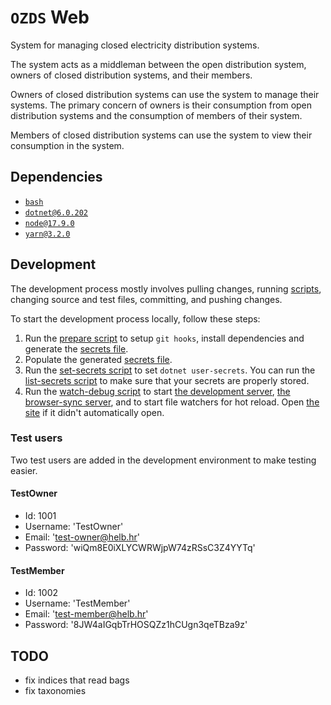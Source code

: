 # `OZDS` Web

System for managing closed electricity distribution systems.

The system acts as a middleman between the open distribution system, owners
of closed distribution systems, and their members.

Owners of closed distribution systems can use the system to manage their
systems. The primary concern of owners is their consumption from open
distribution systems and the consumption of members of their system.

Members of closed distribution systems can use the system to view their
consumption in the system.

## Dependencies

- [`bash`](https://www.gnu.org/software/bash/)
- [`dotnet@6.0.202`](https://dotnet.microsoft.com/en-us/)
- [`node@17.9.0`](https://nodejs.org/en/)
- [`yarn@3.2.0`](https://yarnpkg.com/)

## Development

The development process mostly involves pulling changes,
running [scripts](scripts), changing source and test files, committing, and
pushing changes.

To start the development process locally, follow these steps:

1. Run the [prepare script](scripts/prepare) to setup `git hooks`, install
   dependencies and generate the [secrets file](secrets.json).
2. Populate the generated [secrets file](secrets.json).
3. Run the [set-secrets script](scripts/set-secrets) to set
   `dotnet user-secrets`. You can run the
   [list-secrets script](scripts/list-secrets) to make sure that your secrets
   are properly stored.
4. Run the [watch-debug script](scripts/watch-debug) to start
   [the development server](https://localhost:5001),
   [the browser-sync server](http://localhost:3000), and to start file
   watchers for hot reload. Open [the site](https://localhost:5001) if it
   didn't automatically open.

### Test users

Two test users are added in the development environment to make testing
easier.

#### TestOwner

- Id: 1001
- Username: 'TestOwner'
- Email: 'test-owner@helb.hr'
- Password: 'wiQm8E0iXLYCWRWjpW74zRSsC3Z4YYTq'

#### TestMember

- Id: 1002
- Username: 'TestMember'
- Email: 'test-member@helb.hr'
- Password: '8JW4aIGqbTrHOSQZz1hCUgn3qeTBza9z'

## TODO

- fix indices that read bags
- fix taxonomies
